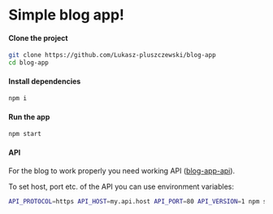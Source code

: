# Simple blog app!

#### Clone the project
```bash
git clone https://github.com/Lukasz-pluszczewski/blog-app
cd blog-app
```

#### Install dependencies
```bash
npm i
```

#### Run the app
```bash
npm start
```

#### API

For the blog to work properly you need working API ([blog-app-api](https://github.com/Lukasz-pluszczewski/blog-app-api)).

To set host, port etc. of the API you can use environment variables:
```bash
API_PROTOCOL=https API_HOST=my.api.host API_PORT=80 API_VERSION=1 npm start
``` 
